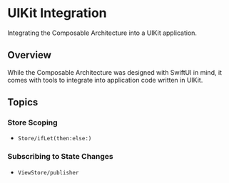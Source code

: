# UIKit Integration

Integrating the Composable Architecture into a UIKit application.

## Overview

While the Composable Architecture was designed with SwiftUI in mind, it comes with tools to integrate into application code written in UIKit.

## Topics

### Store Scoping

- ``Store/ifLet(then:else:)``

### Subscribing to State Changes

- ``ViewStore/publisher``
